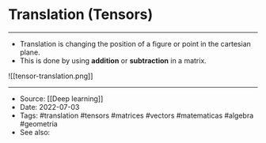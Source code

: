 # Translation (Tensors)
----
- Translation is changing the position of a figure or point in the cartesian plane.
- This is done by using **addition** or **subtraction** in a matrix.

![[tensor-translation.png]]

---
- Source: [[Deep learning]]
- Date: 2022-07-03
- Tags: #translation #tensors #matrices #vectors #matematicas  #algebra  #geometria 
- See also: